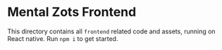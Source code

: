 # Mental Zots Frontend
This directory contains all `frontend` related code and assets, running on React native. Run `npm i` to get started.
